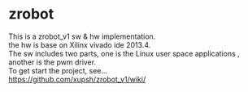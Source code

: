 zrobot
======

This is a zrobot_v1 sw & hw implementation.  
the hw is base on Xilinx vivado ide 2013.4.  
The sw includes two parts, one is the Linux user space applications , another is the pwm driver.   
To get start the project,  see...  
https://github.com/xupsh/zrobot_v1/wiki/ 



